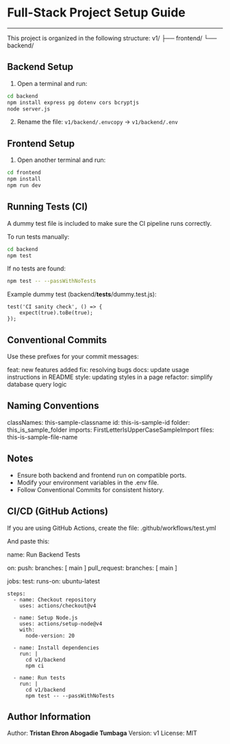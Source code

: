 # Full-Stack Project Setup Guide
----------------------------------

This project is organized in the following structure:
v1/
 ├── frontend/
 └── backend/

## Backend Setup
1. Open a terminal and run:
```bash
cd backend
npm install express pg dotenv cors bcryptjs
node server.js
```

2. Rename the file:
   `v1/backend/.envcopy` → `v1/backend/.env`

## Frontend Setup
1. Open another terminal and run:
```bash
cd frontend
npm install
npm run dev
```


## Running Tests (CI)
A dummy test file is included to make sure the CI pipeline runs correctly.

To run tests manually:
```bash
cd backend
npm test
```

If no tests are found:
```bash
npm test -- --passWithNoTests
```

Example dummy test (backend/__tests__/dummy.test.js):
```
test('CI sanity check', () => {
    expect(true).toBe(true);
});
```

## Conventional Commits

Use these prefixes for your commit messages:

feat: new features added
fix: resolving bugs
docs: update usage instructions in README
style: updating styles in a page
refactor: simplify database query logic


## Naming Conventions
classNames: this-sample-classname
id: this-is-sample-id
folder: this_is_sample_folder
imports: FirstLetterIsUpperCaseSampleImport
files: this-is-sample-file-name

## Notes
- Ensure both backend and frontend run on compatible ports.
- Modify your environment variables in the .env file.
- Follow Conventional Commits for consistent history.

## CI/CD (GitHub Actions)
If you are using GitHub Actions, create the file:
.github/workflows/test.yml

And paste this:

name: Run Backend Tests

on:
  push:
    branches: [ main ]
  pull_request:
    branches: [ main ]

jobs:
  test:
    runs-on: ubuntu-latest

    steps:
      - name: Checkout repository
        uses: actions/checkout@v4

      - name: Setup Node.js
        uses: actions/setup-node@v4
        with:
          node-version: 20

      - name: Install dependencies
        run: |
          cd v1/backend
          npm ci

      - name: Run tests
        run: |
          cd v1/backend
          npm test -- --passWithNoTests


## Author Information
Author: **Tristan Ehron Abogadie Tumbaga**
Version: v1
License: MIT

